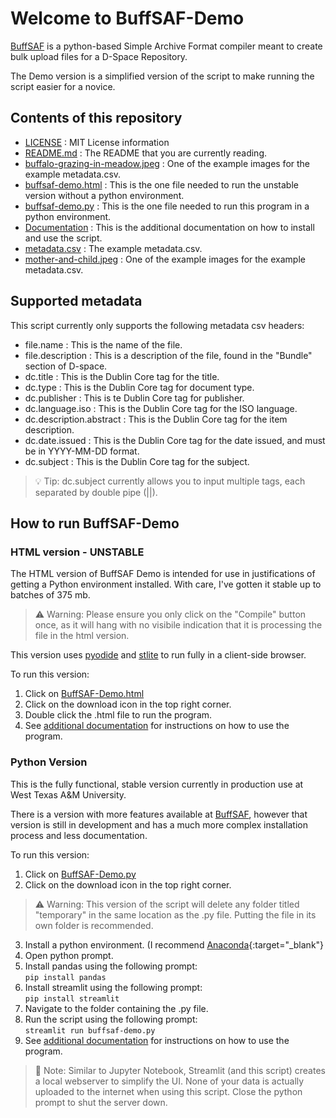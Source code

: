 # Welcome to BuffSAF-Demo

[BuffSAF](https://github.com/brucejwardlow/BuffSAF) is a python-based Simple Archive Format compiler meant to create bulk upload files for a D-Space Repository.

The Demo version is a simplified version of the script to make running the script easier for a novice. 

## Contents of this repository
- [LICENSE](https://github.com/brucejwardlow/buffsaf-demo/blob/main/LICENSE)
: MIT License information
- [README.md](https://github.com/brucejwardlow/buffsaf-demo/blob/main/README.md)
: The README that you are currently reading.
- [buffalo-grazing-in-meadow.jpeg](https://github.com/brucejwardlow/buffsaf-demo/blob/main/buffalo-grazing-in-meadow.jpeg)
: One of the example images for the example metadata.csv.
- [buffsaf-demo.html](https://github.com/brucejwardlow/buffsaf-demo/blob/main/buffsaf-demo.html)
: This is the one file needed to run the unstable version without a python environment. 
- [buffsaf-demo.py](https://github.com/brucejwardlow/buffsaf-demo/blob/main/buffsaf-demo.py)
: This is the one file needed to  run this program in a python environment.
- [Documentation]()
: This is the additional documentation on how to install and use the script.
- [metadata.csv](https://github.com/brucejwardlow/buffsaf-demo/blob/main/metadata.csv)
: The example metadata.csv.
- [mother-and-child.jpeg](https://github.com/brucejwardlow/buffsaf-demo/blob/main/mother-and-child.jpeg)
: One of the example images for the example metadata.csv.

## Supported metadata
This script currently only supports the following metadata csv headers:

- file.name
: This is the name of the file.
- file.description
: This is a description of the file, found in the "Bundle" section of D-space. 
- dc.title
: This is the Dublin Core tag for the title.
- dc.type
: This is the Dublin Core tag for document type. 
- dc.publisher
: This is te Dublin Core tag for publisher.
- dc.language.iso
: This is the Dublin Core tag for the ISO language.
- dc.description.abstract
: This is the Dublin Core tag for the item description.
- dc.date.issued
: This is the Dublin Core tag for the date issued, and must be in YYYY-MM-DD format. 
- dc.subject
: This is the Dublin Core tag for the subject.

> :bulb: Tip: dc.subject currently allows you to input multiple tags, each separated by double pipe (||).

## How to run BuffSAF-Demo

### HTML version - UNSTABLE

The HTML version of BuffSAF Demo is intended for use in justifications of getting a Python environment installed. With care, I've gotten it stable up to batches of 375 mb. 
> :warning: Warning: Please ensure you only click on the "Compile" button once, as it will hang with no visibile indication that it is processing the file in the html version.

This version uses [pyodide](https://github.com/pyodide/pyodide) and [stlite](https://github.com/whitphx/stlite) to run fully in a client-side browser. 

To run this version: 

1. Click on [BuffSAF-Demo.html](https://github.com/brucejwardlow/buffsaf-demo/blob/main/buffsaf-demo.html)
2. Click on the download icon in the top right corner.
3. Double click the .html file to run the program.
4. See [additional documentation]() for instructions on how to use the program.

### Python Version

This is the fully functional, stable version currently in production use at West Texas A&M University. 

There is a version with more features available at [BuffSAF](https://github.com/brucejwardlow/BuffSAF), however that version is still in development and has a much more complex installation process and less documentation. 


 
To run this version: 

1. Click on [BuffSAF-Demo.py](https://github.com/brucejwardlow/buffsaf-demo/blob/main/buffsaf-demo.py)
2. Click on the download icon in the top right corner.
> :warning: Warning: This version of the script will delete any folder titled "temporary" in the same location as the .py file. Putting the file in its own folder is recommended.
3. Install a python environment. (I recommend [Anaconda](https://www.anaconda.com/download){:target="_blank"}
4. Open python prompt.    
5. Install pandas using the following prompt:  
        `pip install pandas`
6. Install streamlit using the following prompt:      
        `pip install streamlit`
7. Navigate to the folder containing the .py file.   
8. Run the script using the following prompt:  
        `streamlit run buffsaf-demo.py`
9. See [additional documentation]() for instructions on how to use the program.

> :memo: Note: Similar to Jupyter Notebook, Streamlit (and this script) creates a local webserver to simplify the UI. None of your data is actually uploaded to the internet when using this script. Close the python prompt to shut the server down. 

